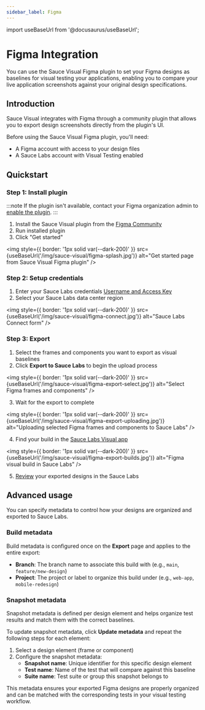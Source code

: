 ```yaml
---
sidebar_label: Figma
---
```


import useBaseUrl from '@docusaurus/useBaseUrl';

# Figma Integration

You can use the Sauce Visual Figma plugin to set your Figma designs as baselines for visual testing your applications, enabling you to compare your live application screenshots against your original design specifications.

## Introduction

Sauce Visual integrates with Figma through a community plugin that allows you to export design screenshots directly from the plugin's UI.

Before using the Sauce Visual Figma plugin, you'll need:
- A Figma account with access to your design files
- A Sauce Labs account with Visual Testing enabled

[//]: # (TODO: Link to examples)

## Quickstart

### Step 1: Install plugin

:::note
If the plugin isn't available, contact your Figma organization admin to [enable the plugin](https://help.figma.com/hc/en-us/articles/4404228724759-Manage-plugins-and-widgets-in-an-organization).
:::

[//]: # (TODO: Update the plugin link)
1. Install the Sauce Visual plugin from the [Figma Community](https://www.figma.com/community/plugins)
2. Run installed plugin
3. Click "Get started"

<img
    style={{ border: '1px solid var(--dark-200)' }}
    src={useBaseUrl('/img/sauce-visual/figma-splash.jpg')} 
    alt="Get started page from Sauce Visual Figma plugin" 
/>


### Step 2: Setup credentials

1. Enter your Sauce Labs credentials [Username and Access Key](https://app.saucelabs.com/user-settings)
2. Select your Sauce Labs data center region

<img
    style={{ border: '1px solid var(--dark-200)' }}
    src={useBaseUrl('/img/sauce-visual/figma-connect.jpg')}
    alt="Sauce Labs Connect form"
/>

### Step 3: Export
1. Select the frames and components you want to export as visual baselines
2. Click **Export to Sauce Labs** to begin the upload process

<img
    style={{ border: '1px solid var(--dark-200)' }}
    src={useBaseUrl('/img/sauce-visual/figma-export-select.jpg')}
    alt="Select Figma frames and components"
/>

3. Wait for the export to complete

<img
  style={{ border: '1px solid var(--dark-200)' }}
  src={useBaseUrl('/img/sauce-visual/figma-export-uploading.jpg')}
  alt="Uploading selected Figma frames and components to Sauce Labs"
/>

4. Find your build in the [Sauce Labs Visual app](https://app.saucelabs.com/visual/builds/)

<img
    style={{ border: '1px solid var(--dark-200)' }}
    src={useBaseUrl('/img/sauce-visual/figma-export-builds.jpg')}
    alt="Figma visual build in Sauce Labs"
/>

5. [Review](https://docs.saucelabs.com/visual-testing/workflows/review/) your exported designs in the Sauce Labs



## Advanced usage

You can specify metadata to control how your designs are organized and exported to Sauce Labs.

### Build metadata

Build metadata is configured once on the **Export** page and applies to the entire export:
- **Branch**: The branch name to associate this build with (e.g., `main`, `feature/new-design`)
- **Project**: The project or label to organize this build under (e.g., `web-app`, `mobile-redesign`)


### Snapshot metadata

Snapshot metadata is defined per design element and helps organize test results and match them with the correct baselines.

To update snapshot metadata, click **Update metadata** and repeat the following steps for each element:

1. Select a design element (frame or component)
2. Configure the snapshot metadata:
    - **Snapshot name**: Unique identifier for this specific design element
    - **Test name**: Name of the test that will compare against this baseline
    - **Suite name**: Test suite or group this snapshot belongs to

This metadata ensures your exported Figma designs are properly organized and can be matched with the corresponding tests in your visual testing workflow.
